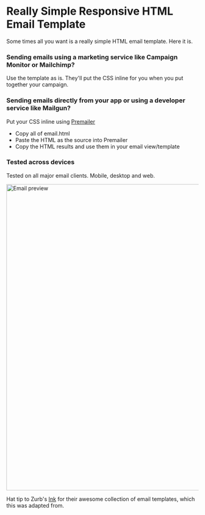 # Really Simple Responsive HTML Email Template

Some times all you want is a really simple HTML email template. Here it is.

### Sending emails using a marketing service like Campaign Monitor or Mailchimp?

Use the template as is. They'll put the CSS inline for you when you put together your campaign.


### Sending emails directly from your app or using a developer service like Mailgun?

Put your CSS inline using [Premailer](http://premailer.dialect.ca/)

* Copy all of email.html
* Paste the HTML as the source into Premailer
* Copy the HTML results and use them in your email view/template

### Tested across devices

Tested on all major email clients. Mobile, desktop and web. 

<img src="http://i.imgur.com/TtYvCTr.jpg" alt="Email preview" width="800">

Hat tip to Zurb's [Ink](http://zurb.com/ink/) for their awesome collection of email templates, which this was adapted from.

